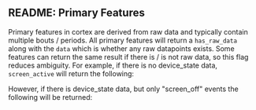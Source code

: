 ## README: Primary Features

Primary features in cortex are derived from raw data and typically contain multiple bouts / periods. All primary features will return a `has_raw_data` along with the `data` which is whether any raw datapoints exists.
Some features can return the same result if there is / is not raw data, so this flag reduces ambiguity. For example, if there is no device_state data, `screen_active` will return the following:

However, if there is device_state data, but only "screen_off" events the following will be returned:
